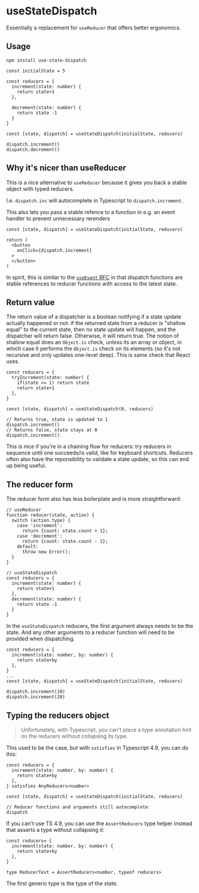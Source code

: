 # useStateDispatch

Essentially a replacement for `useReducer` that offers better ergonomics.

## Usage

`npm install use-state-dispatch`

```tsx
const initialState = 5

const reducers = {
  increment(state: number) {
    return state+1
  },

  decrement(state: number) {
    return state -1
  }
}

const [state, dispatch] = useStateDispatch(initialState, reducers)

dispatch.increment()
dispatch.decrement()
```

## Why it's nicer than useReducer

This is a nice alternative to `useReducer` because it gives you back a stable object with typed reducers.

I.e. `dispatch.inc` will autocomplete in Typescript to `dispatch.increment`.

This also lets you pass a stable refence to a function in e.g. an event handler to prevent unnecessary rerenders

```tsx
const [state, dispatch] = useStateDispatch(initialState, reducers)

return (
  <button
    onClick={dispatch.increment}
  >
  </button>
)

```

In spirit, this is similar to the [`useEvent` RFC](https://github.com/reactjs/rfcs/pull/220) in that dispatch functions are stable references to reducer functions with access to the latest state.

## Return value

The return value of a dispatcher is a boolean notifying if a state update actually happened or not: if the returned state from a reducer is "shallow equal" to the current state, then no state update will happen, and the dispatcher will return false. Otherwise, it will return true. The notion of shallow equal does an `Object.is` check, unless its an array or object, in which case it performs the `Object.is` check on its elements (so it's not recursive and only updates one-level deep). This is same check that React uses.

```tsx
const reducers = {
  tryIncrement(state: number) {
    if(state >= 1) return state
    return state+1
  },
}

const [state, dispatch] = useStateDispatch(0, reducers)

// Returns true, state is updated to 1
dispatch.increment()
// Returns false, state stays at 0
dispatch.increment()
```

This is nice if you're in a chaining flow for reducers: try reducers in sequence until one succeeds/is valid, like for keyboard shortcuts. Reducers often also have the reponsibility to validate a state update, so this can end up being useful.

## The reducer form

The reducer form also has less boilerplate and is more straightforward:

```tsx
// useReducer
function reducer(state, action) {
  switch (action.type) {
    case 'increment':
      return {count: state.count + 1};
    case 'decrement':
      return {count: state.count - 1};
    default:
      throw new Error();
  }
}

// useStateDispatch
const reducers = {
  increment(state: number) {
    return state+1
  },
  decrement(state: number) {
    return state -1
  }
}
```

In the `useStateDispatch` reducers, the first argument always needs to be the state. And any other arguments to a reducer function will need to be provided when dispatching.

```tsx
const reducers = {
  increment(state: number, by: number) {
    return state+by
  },
}
...
const [state, dispatch] = useStateDispatch(initialState, reducers)

dispatch.increment(10)
dispatch.increment(20)
```

## Typing the reducers object

> Unfortunately, with Typescript, you can't place a type annotation hint on the reducers without collapsing its type.

This used to be the case, but with `satisfies` in Typescript 4.9, you can do this:

```tsx
const reducers = {
  increment(state: number, by: number) {
    return state+by
  },
} satisfies AnyReducers<number>

const [state, dispatch] = useStateDispatch(initialState, reducers)

// Reducer functions and arguments still autocomplete
dispatch
```

If you can't use TS 4.9, you can use the `AssertReducers` type helper instead that asserts a type without collapsing it:

```tsx
const reducers= {
  increment(state: number, by: number) {
    return state+by
  },
}

type ReducerTest = AssertReducers<number, typeof reducers>
```

The first generic type is the type of the state.
